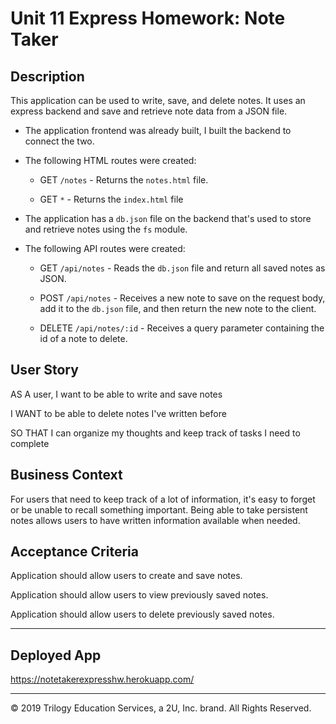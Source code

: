 # Unit 11 Express Homework: Note Taker

## Description

This application can be used to write, save, and delete notes. It uses an express backend and save and retrieve note data from a JSON file.

* The application frontend was already built, I built the backend to connect the two.

* The following HTML routes were created:

  * GET `/notes` - Returns the `notes.html` file.

  * GET `*` - Returns the `index.html` file

* The application has a `db.json` file on the backend that's used to store and retrieve notes using the `fs` module.

* The following API routes were created:

  * GET `/api/notes` - Reads the `db.json` file and return all saved notes as JSON.

  * POST `/api/notes` - Receives a new note to save on the request body, add it to the `db.json` file, and then return the new note to the client.

  * DELETE `/api/notes/:id` - Receives a query parameter containing the id of a note to delete.

## User Story

AS A user, I want to be able to write and save notes

I WANT to be able to delete notes I've written before

SO THAT I can organize my thoughts and keep track of tasks I need to complete

## Business Context

For users that need to keep track of a lot of information, it's easy to forget or be unable to recall something important. Being able to take persistent notes allows users to have written information available when needed.

## Acceptance Criteria

Application should allow users to create and save notes.

Application should allow users to view previously saved notes.

Application should allow users to delete previously saved notes.

- - -

## Deployed App

https://notetakerexpresshw.herokuapp.com/

- - -
© 2019 Trilogy Education Services, a 2U, Inc. brand. All Rights Reserved.

